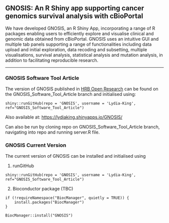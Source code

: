 ## GNOSIS: An R Shiny app supporting cancer genomics survival analysis with cBioPortal

We have developed GNOSIS, an R Shiny App, incorporating a range of R packages enabling users 
to efficiently explore and visualise clinical and genomic data obtained from cBioPortal. 
GNOSIS uses an intuitive GUI and multiple tab panels supporting a range of functionalities 
including data upload and initial exploration, data recoding and subsetting, multiple visualisations, survival analysis, 
statistical analysis and mutation analysis, in addition to facilitating reproducible research.

-----

### **GNOSIS Software Tool Article**

The version of GNOSIS published in [HRB Open Research](https://hrbopenresearch.org/articles/5-8) can be found on the GNOSIS_Software_Tool_Article branch and initialised using:  

```shiny::runGitHub(repo = 'GNOSIS', username = 'Lydia-King', ref="GNOSIS_Software_Tool_Article")```

Also available at: https://lydiaking.shinyapps.io/GNOSIS/

Can also be run by cloning repo on GNOSIS_Software_Tool_Article branch, navigating into repo and running server.R file. 

### **GNOSIS Current Version** 

The current version of GNOSIS can be installed and initialised using 

1) runGitHub

```
shiny::runGitHub(repo = 'GNOSIS', username = 'Lydia-King', ref="GNOSIS_Software_Tool_Article")
```

2) Bioconductor package (TBC)
```
if (!requireNamespace("BiocManager", quietly = TRUE)) {
    install.packages("BiocManager")
}

BiocManager::install("GNOSIS")
```
